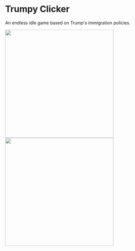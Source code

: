 # Trumpy Clicker
An endless idle game based on Trump's immigration policies.

<img src="https://i.imgur.com/7RFlHny.png" width="350">
<img src="https://i.imgur.com/7FtcJxh.png" width="350">
